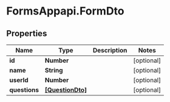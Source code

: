 # FormsAppapi.FormDto

## Properties
Name | Type | Description | Notes
------------ | ------------- | ------------- | -------------
**id** | **Number** |  | [optional] 
**name** | **String** |  | [optional] 
**userId** | **Number** |  | [optional] 
**questions** | [**[QuestionDto]**](QuestionDto.md) |  | [optional] 
